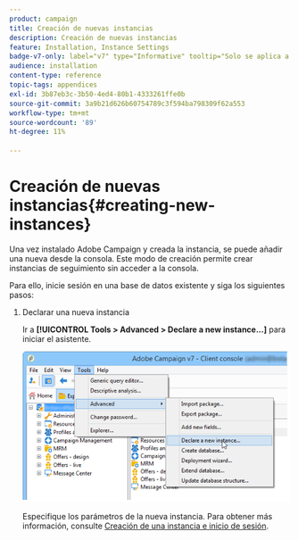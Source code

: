```yaml
---
product: campaign
title: Creación de nuevas instancias
description: Creación de nuevas instancias
feature: Installation, Instance Settings
badge-v7-only: label="v7" type="Informative" tooltip="Solo se aplica a Campaign Classic v7"
audience: installation
content-type: reference
topic-tags: appendices
exl-id: 3b87eb3c-3b50-4ed4-80b1-4333261ffe0b
source-git-commit: 3a9b21d626b60754789c3f594ba798309f62a553
workflow-type: tm+mt
source-wordcount: '89'
ht-degree: 11%

---
```


# Creación de nuevas instancias{#creating-new-instances}



Una vez instalado Adobe Campaign y creada la instancia, se puede añadir una nueva desde la consola. Este modo de creación permite crear instancias de seguimiento sin acceder a la consola.

Para ello, inicie sesión en una base de datos existente y siga los siguientes pasos:

1. Declarar una nueva instancia

   Ir a **[!UICONTROL Tools > Advanced > Declare a new instance...]** para iniciar el asistente.

   ![](assets/s_ncs_install_declare_instance_menu.png)

   Especifique los parámetros de la nueva instancia. Para obtener más información, consulte [Creación de una instancia e inicio de sesión](../../installation/using/creating-an-instance-and-logging-on.md).
